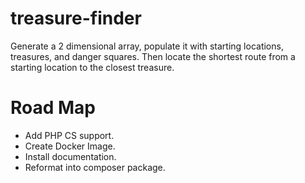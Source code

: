 # treasure-finder
Generate a 2 dimensional array, populate it with starting locations, treasures, and danger squares. Then locate the shortest route from a starting location to the closest treasure.

# Road Map
  - Add PHP CS support.
  - Create Docker Image.
  - Install documentation.
  - Reformat into composer package.
